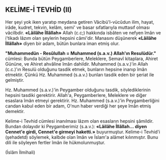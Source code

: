 ## KELİME-İ TEVHİD (II)

Her şeyi yok iken yaratıp meydana getiren Vâcibü'l-vücûdun ilim, hayat, irâde, kudret, tek­vin, kelâm, semi' ve basar sıfatlarıyla muttasıf olması vâcilbdir. **«Lâilâhe İllâllah»** Allah (c.c;) hakkında isbâten ve nefyen îmân ve i'tikadı lâ­zım olan şeylerin hepsini câmi'dir. Manasını dü­şünerek **«Lâilâhe İllâllah»** diyen bir adam, bütün bunlara iman etmiş olur.

**"Muhammedün - Resûlullah = Muhammed (s.a.v.) Allah'ın Resulüdür."** cümlesi: Bunda bü­tün Peygamberlere, Meleklere, Semavî kitaplara, Ahiret Gününe, ve Ahiret ahvâline îmân dahil­dir. Muhammed (s.a.v.)'in Allah (c.c.)'ın Resu­lü olduğunu tasdik etmek, bunların hepsine ina­nıp îmân etmektir. Çünkü Hz. Muhammed (s.a.v.) bunları tasdik eden bir şeriat ile gelmiştir.

Hz. Muhammed (s.a.v.)'in Peygamber oldu­ğunu tasdik, söylediklerinin hepsini tasdiki gerektirir. Allah'a, Peygamberlere, Meleklere ve diğer esaslara îmân etmeyi gerektirir. Hz. Mu­hammed (s.a.v.)'in Peygamberliğini candan ka­bul eden bir adam, O'nun haber verdiği her şeye îmân etmiş demektir.

Kelime-i Tevhid cümlesi inanılması lâzım olan esasların hepsini şâmildir. Bundan dolayıdır ki Peygamberimiz (s.a.v.): **«Lâilâhe İllâl­lah... diyen Cennet'e girdi, Cennet'e girmeyi haketti.»** buyurmuştur. Kelime-i Tevhid'i (şehadetd) söylemek, kalbde olan îmân ve İslam'a alâmet kılınmıştır. Bunu dili ile söyleyen fertler îmân ile hükmolunmuştur.

(İslâm İlmihali)
